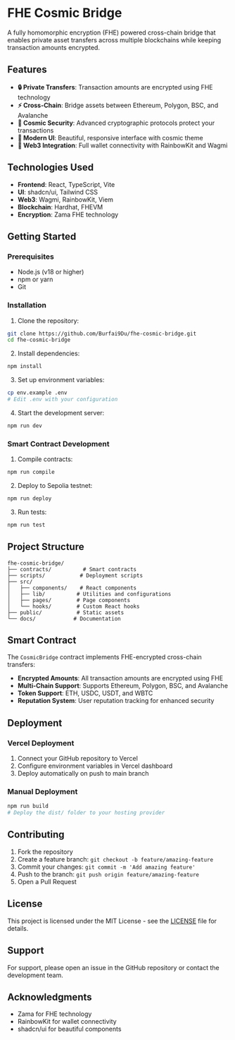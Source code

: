 # FHE Cosmic Bridge

A fully homomorphic encryption (FHE) powered cross-chain bridge that enables private asset transfers across multiple blockchains while keeping transaction amounts encrypted.

## Features

- **🔒 Private Transfers**: Transaction amounts are encrypted using FHE technology
- **⚡ Cross-Chain**: Bridge assets between Ethereum, Polygon, BSC, and Avalanche
- **🌌 Cosmic Security**: Advanced cryptographic protocols protect your transactions
- **🎨 Modern UI**: Beautiful, responsive interface with cosmic theme
- **🔗 Web3 Integration**: Full wallet connectivity with RainbowKit and Wagmi

## Technologies Used

- **Frontend**: React, TypeScript, Vite
- **UI**: shadcn/ui, Tailwind CSS
- **Web3**: Wagmi, RainbowKit, Viem
- **Blockchain**: Hardhat, FHEVM
- **Encryption**: Zama FHE technology

## Getting Started

### Prerequisites

- Node.js (v18 or higher)
- npm or yarn
- Git

### Installation

1. Clone the repository:
```bash
git clone https://github.com/Burfai9Du/fhe-cosmic-bridge.git
cd fhe-cosmic-bridge
```

2. Install dependencies:
```bash
npm install
```

3. Set up environment variables:
```bash
cp env.example .env
# Edit .env with your configuration
```

4. Start the development server:
```bash
npm run dev
```

### Smart Contract Development

1. Compile contracts:
```bash
npm run compile
```

2. Deploy to Sepolia testnet:
```bash
npm run deploy
```

3. Run tests:
```bash
npm run test
```

## Project Structure

```
fhe-cosmic-bridge/
├── contracts/          # Smart contracts
├── scripts/           # Deployment scripts
├── src/
│   ├── components/    # React components
│   ├── lib/          # Utilities and configurations
│   ├── pages/        # Page components
│   └── hooks/        # Custom React hooks
├── public/           # Static assets
└── docs/            # Documentation
```

## Smart Contract

The `CosmicBridge` contract implements FHE-encrypted cross-chain transfers:

- **Encrypted Amounts**: All transaction amounts are encrypted using FHE
- **Multi-Chain Support**: Supports Ethereum, Polygon, BSC, and Avalanche
- **Token Support**: ETH, USDC, USDT, and WBTC
- **Reputation System**: User reputation tracking for enhanced security

## Deployment

### Vercel Deployment

1. Connect your GitHub repository to Vercel
2. Configure environment variables in Vercel dashboard
3. Deploy automatically on push to main branch

### Manual Deployment

```bash
npm run build
# Deploy the dist/ folder to your hosting provider
```

## Contributing

1. Fork the repository
2. Create a feature branch: `git checkout -b feature/amazing-feature`
3. Commit your changes: `git commit -m 'Add amazing feature'`
4. Push to the branch: `git push origin feature/amazing-feature`
5. Open a Pull Request

## License

This project is licensed under the MIT License - see the [LICENSE](LICENSE) file for details.

## Support

For support, please open an issue in the GitHub repository or contact the development team.

## Acknowledgments

- Zama for FHE technology
- RainbowKit for wallet connectivity
- shadcn/ui for beautiful components
